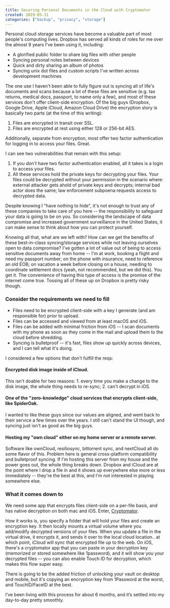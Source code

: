 ```yaml
---
title: Securing Personal Documents in the Cloud with Cryptomator
created: 2019-05-31
categories: ["backup", "privacy", "storage"]
---
```


Personal cloud storage services have become a valuable part of most people's computing lives. Dropbox has served all kinds of roles for me over the almost 9 years I've been using it, including:
- A glorified public folder to share big files with other people
- Syncing personal notes between devices
- Quick and dirty sharing an album of photos
- Syncing unix dot files and custom scripts I've written across development machines

The one use I haven't been able to fully figure out is syncing all of life's documents and scans because a lot of these files are sensitive (e.g. tax returns, medical docs, passport, to name only a few), and most of these services don't offer client-side encryption. Of the big guys (Dropbox, Google Drive, Apple iCloud, Amazon Cloud Drive) the encryption story is basically two parts (at the time of this writing):

1. Files are encrypted in transit over SSL.
2. Files are encrypted at rest using either 128 or 256-bit AES.

Additionally, separate from encryption, most offer two factor authentication for logging in to access your files. Great.

I can see two vulnerabilities that remain with this setup: 

1. If you _don't_ have two factor authentication enabled, all it takes is a login to access your files.  
2. All these services hold the private keys for decrypting your files. Your files could be decrypted without your permission in the scenario where: external attacker gets ahold of private keys and decrypts; internal bad actor does the same; law enforcement subpoena requests access to decrypted data.  

Despite knowing I "have nothing to hide", it's not enough to trust any of these companies to take care of you here -- the responsibility to safeguard your data is going to be on you. So considering the landscape of data compromise and increased government surveillance in the United States, it can make sense to think about how you can protect yourself.

Knowing all that, what are we left with? How can we get the benefits of these best-in-class syncing/storage services while not leaving ourselves open to data compromise? I've gotten a lot of value out of being to access sensitive documents away from home -- I'm at work, booking a flight and need my passport number; on the phone with insurance, need to reference an old EOB; on vacation a week before closing on a house, needing to coordinate settlement docs (yeah, not recommended, but we did this). You get it. The convenience of having this type of access is the promise of the internet come true. Tossing all of these up on Dropbox is pretty risky though.

### Consider the requirements we need to fill
- Files need to be encrypted client-side with a key I generate (and am responsible for) prior to upload.  
- Files can be accessed and viewed from at least macOS and iOS.  
- Files can be added with minimal friction from iOS -- I scan documents with my phone as soon as they come in the mail and upload them to the cloud before shredding.  
- Syncing is bulletproof -- it's fast, files show up quickly across devices, and I can tell what it's doing.  

I considered a few options that don't fulfill the reqs:  
#### Encrypted disk image inside of iCloud.
This isn't doable for two reasons: 1. every time you make a change to the disk image, the whole thing needs to re-sync; 2. can't decrypt in iOS.

#### One of the "zero-knowledge" cloud services that encrypts client-side, like SpiderOak.
I wanted to like these guys since our values are aligned, and went back to their service a few times over the years. I still can't stand the UI though, and syncing just isn't as good as the big guys.

#### Hosting my "own cloud" either on my home server or a remote server.
Software like ownCloud, resiliosync, bittorrent sync, and nextCloud all do some flavor of this. Problem here is general cross-platform compatibility and bulletproof syncing. If I'm hosting this server from my house and the power goes out, the whole thing breaks down. Dropbox and iCloud are at the point where I drop a file in and it shows up everywhere else more or less immediately -- they're the best at this, and I'm not interested in playing somewhere else.

### What it comes down to
We need some app that encrypts files client-side on a per-file basis, and has native decryption on both mac and iOS. Enter, <a href="https://cryptomator.org" target="_blank">Cryptomator</a>.

How it works is, you specify a folder that will hold your files and create an encryption key. It then locally mounts a virtual volume where you add/modify decrypted versions of your files. When you update a file in the virtual drive, it encrypts it, and sends it over to the local cloud location.. at which point, iCloud will sync that encrypted file up to the web. On iOS, there's a cryptomator app that you can paste in your decryption key (memorized or stored somewhere like 1password), and it will show you your decrypted files -- you can also enable Touch ID for decryption, which makes this flow super easy.

There is going to be the added friction of unlocking your vault on desktop and mobile, but it's copying an encryption key from 1Password at the worst, and TouchID/FaceID at the best. 

I’ve been living with this process for about 6 months, and it’s settled into my day-to-day pretty smoothly.
